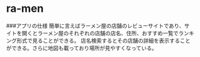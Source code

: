 # ra-men
###アプリの仕様
簡単に言えばラーメン屋の店舗のレビューサイトであり、サイトを開くとラーメン屋のそれぞれの店舗の店名、住所、おすすめ一覧でランキング形式で見ることができる。
店名検索するとその店舗の詳細を表示することができる。さらに地図も載っており場所が見やすくなっている。
